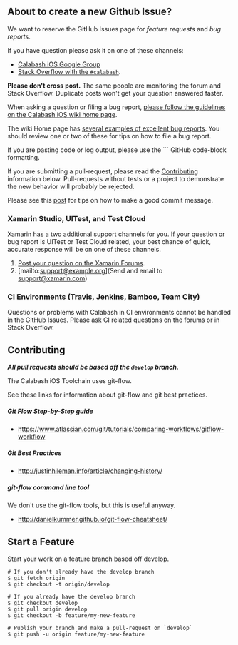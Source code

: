 ## About to create a new Github Issue?

We want to reserve the GitHub Issues page for _feature requests_ and _bug reports_.

If you have question please ask it on one of these channels:

* [Calabash iOS Google Group](https://groups.google.com/forum/?fromgroups#!forum/calabash-ios)
* [Stack Overflow with the `#calabash`](http://stackoverflow.com/questions/tagged/calabash).

**Please don't cross post.**  The same people are monitoring the forum and Stack Overflow.  Duplicate posts won't get your question answered faster.

When asking a question or filing a bug report, [please follow the guidelines on the Calabash iOS wiki home page](https://github.com/calabash/calabash-ios/wiki#reporting-problems).

The wiki Home page has [several examples of excellent bug reports](https://github.com/calabash/calabash-ios/wiki#examples-of-good-bug-reports).  You should review one or two of these for tips on how to file a bug report.

If you are pasting code or log output, please use the \`\`\` GitHub code-block formatting.

If you are submitting a pull-request, please read the [Contributing](https://github.com/calabash/calabash-ios/blob/develop/CONTRIBUTING.md#contributing) information below.  Pull-requests without tests or a project to demonstrate the new behavior will probably be rejected.

Please see this [post](http://chris.beams.io/posts/git-commit/) for tips
on how to make a good commit message.

### Xamarin Studio, UITest, and Test Cloud

Xamarin has a two additional support channels for you.  If your question or bug report is UITest or Test Cloud related, your best chance of quick, accurate response will be on one of these channels.

1. [Post your question on the Xamarin Forums](http://forums.xamarin.com/categories/xamarin-test-cloud).
2. [mailto:support@example.org](Send and email to support@xamarin.com)

### CI Environments (Travis, Jenkins, Bamboo, Team City)

Questions or problems with Calabash in CI environments cannot be handled in the GitHub Issues.  Please ask CI related questions on the forums or in Stack Overflow.

## Contributing

***All pull requests should be based off the `develop` branch.***

The Calabash iOS Toolchain uses git-flow.

See these links for information about git-flow and git best practices.

##### Git Flow Step-by-Step guide

* https://www.atlassian.com/git/tutorials/comparing-workflows/gitflow-workflow

##### Git Best Practices

* http://justinhileman.info/article/changing-history/

##### git-flow command line tool

We don't use the git-flow tools, but this is useful anyway.

* http://danielkummer.github.io/git-flow-cheatsheet/

## Start a Feature

Start your work on a feature branch based off develop.

```
# If you don't already have the develop branch
$ git fetch origin
$ git checkout -t origin/develop

# If you already have the develop branch
$ git checkout develop
$ git pull origin develop
$ git checkout -b feature/my-new-feature

# Publish your branch and make a pull-request on `develop`
$ git push -u origin feature/my-new-feature
```
